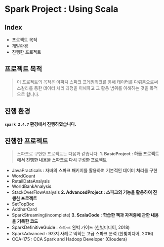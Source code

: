 # Spark Project : Using Scala
## Index
  - 프로젝트 목적
  - 개발환경
  - 진행한 프로젝트
  
## 프로젝트 목적
> 이 프로젝트의 목적은 아파치 스파크 프레임워크를 통해 데이터를 다뤄봄으로써 스칼라를 통한 데이터 처리 과정을 이해하고 그 활용 범위를 이해하는 것을 목적으로 합니다.

## 진행 환경
**`spark 2.4.7` 환경에서 진행하였습니다.**

## 진행한 프로젝트
> 스파크로 구현한 프로젝트는 다음과 같습니다.
**1. BasicProject : 하둡 프로젝트에서 진행한 내용을 스파크로 다시 구성한 프로젝트**
  - JavaPracticals : 자바의 스파크 패키지를 활용하여 기본적인 데이터 처리를 구현
  - WordCount
  - RetailDataAnalysis
  - WorldBankAnalysis
  - StackOverFlowAnalysis
**2. AdvancedProject : 스파크의 기능을 활용하여 진행한 프로젝트**
  - SetTopBox
  - AddharCard
  - SparkStreaming(incomplete)
**3. ScalaCode : 학습한 책과 자격증에 관한 내용을 기록한 코드**
  - SparkDefinitiveGuide : 스파크 완벽 가이드 (한빛미디어, 2018)
  - SparkAdvanced : 9가지 사례로 익히는 고급 스파크 분석 (한빛미디어, 2016)
  - CCA-175 : CCA Spark and Hadoop Developer (Cloudera)

